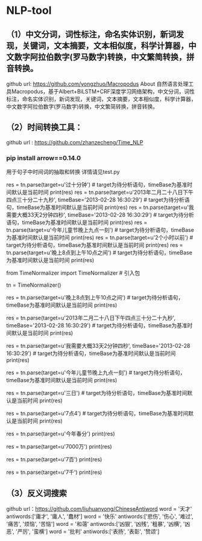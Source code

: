 # NLP-tool
## （1）中文分词，词性标注，命名实体识别，新词发现，关键词，文本摘要，文本相似度，科学计算器，中文数字阿拉伯数字(罗马数字)转换，中文繁简转换，拼音转换。
github url: https://github.com/yongzhuo/Macropodus
About 自然语言处理工具Macropodus，基于Albert+BiLSTM+CRF深度学习网络架构，中文分词，词性标注，命名实体识别，新词发现，关键词，文本摘要，文本相似度，科学计算器，中文数字阿拉伯数字(罗马数字)转换，中文繁简转换，拼音转换。

## （2）时间转换工具：
github url : https://github.com/zhanzecheng/Time_NLP

### pip install arrow==0.14.0
用于句子中时间词的抽取和转换
详情请见test.py

res = tn.parse(target=u'过十分钟') # target为待分析语句，timeBase为基准时间默认是当前时间
print(res)
res = tn.parse(target=u'2013年二月二十八日下午四点三十分二十九秒', timeBase='2013-02-28 16:30:29') # target为待分析语句，timeBase为基准时间默认是当前时间
print(res)
res = tn.parse(target=u'我需要大概33天2分钟四秒', timeBase='2013-02-28 16:30:29') # target为待分析语句，timeBase为基准时间默认是当前时间
print(res)
res = tn.parse(target=u'今年儿童节晚上九点一刻') # target为待分析语句，timeBase为基准时间默认是当前时间
print(res)
res = tn.parse(target=u'2个小时以前') # target为待分析语句，timeBase为基准时间默认是当前时间
print(res)
res = tn.parse(target=u'晚上8点到上午10点之间') # target为待分析语句，timeBase为基准时间默认是当前时间
print(res)

from TimeNormalizer import TimeNormalizer # 引入包

tn = TimeNormalizer()

res = tn.parse(target=u'晚上8点到上午10点之间') # target为待分析语句，timeBase为基准时间默认是当前时间
print(res)

res = tn.parse(target=u'2013年二月二十八日下午四点三十分二十九秒', timeBase='2013-02-28 16:30:29') # target为待分析语句，timeBase为基准时间默认是当前时间
print(res)

res = tn.parse(target=u'我需要大概33天2分钟四秒', timeBase='2013-02-28 16:30:29') # target为待分析语句，timeBase为基准时间默认是当前时间
print(res)

res = tn.parse(target=u'今年儿童节晚上九点一刻') # target为待分析语句，timeBase为基准时间默认是当前时间
print(res)

res = tn.parse(target=u'三日') # target为待分析语句，timeBase为基准时间默认是当前时间
print(res)

res = tn.parse(target=u'7点4') # target为待分析语句，timeBase为基准时间默认是当前时间
print(res)

res = tn.parse(target=u'今年春分')
print(res)

res = tn.parse(target=u'7000万')
print(res)

res = tn.parse(target=u'7百')
print(res)

res = tn.parse(target=u'7千')
print(res)

## （3）反义词搜索

github url：https://github.com/liuhuanyong/ChineseAntiword
word = '天才'
antiwords:['庸才', '庸人', '蠢材']
word = '快乐'
antiwords:['悲伤', '伤心', '难过', '痛苦', '烦恼', '苦恼']
word = '和蔼'
antiwords:['凶狠', '凶残', '粗暴', '凶横', '凶恶', '严厉', '蛮横']
word = '批判'
antiwords:['表扬', '表彰', '赞颂']
